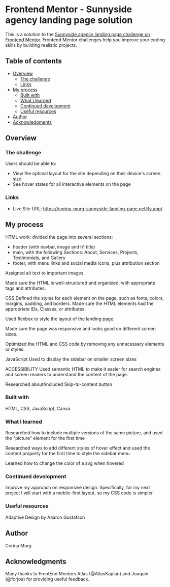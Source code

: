 # Frontend Mentor - Sunnyside agency landing page solution

This is a solution to the [Sunnyside agency landing page challenge on Frontend Mentor](https://www.frontendmentor.io/challenges/sunnyside-agency-landing-page-7yVs3B6ef). Frontend Mentor challenges help you improve your coding skills by building realistic projects.

## Table of contents

- [Overview](#overview)
  - [The challenge](#the-challenge)
  - [Links](#links)
- [My process](#my-process)
  - [Built with](#built-with)
  - [What I learned](#what-i-learned)
  - [Continued development](#continued-development)
  - [Useful resources](#useful-resources)
- [Author](#author)
- [Acknowledgments](#acknowledgments)


## Overview

### The challenge

Users should be able to:

- View the optimal layout for the site depending on their device's screen size
- See hover states for all interactive elements on the page

### Links

- Live Site URL: https://corina-murg-sunnyside-landing-page.netlify.app/

## My process
HTML work: divided the page into several sections: 
- header (with navbar, image and h1 title)
- main, with the following Sections: About, Services, Projects, Testimonials, and Gallery
- footer, with menu links and social media icons, plus attribution section 

Assigned alt text to important images.

Made sure the HTML is well-structured and organized, with appropriate tags and attributes.


CSS
Defined the styles for each element on the page, such as fonts, colors, margins, padding, and borders. 
Made sure the HTML elements had the appropriate IDs, Classes, or attributes.

Used flexbox to style the layout of the landing page.

Made sure the page was responsive and looks good on different screen sizes.

Optimized the HTML and CSS code by removing any unnecessary elements or styles. 

JavaScript
Used to display the sidebar on smaller screen sizes

ACCESSIBILITY
Used semantic HTML to make it easier for search engines and screen readers to understand the content of the page.

Researched about/included Skip-to-content button

### Built with
HTML, CSS, JavaScript, Canva

### What I learned
Researched how to include multiple versions of the same picture, and used the "picture" element for the first time

Researched ways to add different styles of hover effect and used the content property for the first time to 
style the sidebar menu

Learned how to change the color of a svg when hovered

### Continued development
Improve my approach on responsive design. Specifically, for my next project I will start with a mobile-first layout, so my CSS code is simpler

### Useful resources
Adaptive Design by Aaaron Gustafson

## Author
Corina Murg

## Acknowledgments
Many thanks to FrontEnd Mentors Atlas (@AtlasKaplan) and Joaquin (@forjoa) for providing useful feedback.


